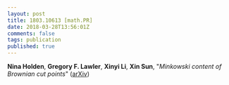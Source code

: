 ```yaml
---
layout: post
title: 1803.10613 [math.PR]
date: 2018-03-28T13:56:01Z
comments: false
tags: publication
published: true
---
```


<b>Nina Holden</b>, <b>Gregory F. Lawler</b>, <b>Xinyi Li</b>, <b>Xin Sun</b>, "<i>Minkowski content of Brownian cut points</i>" ([arXiv](http://arxiv.org/abs/1803.10613v1))
